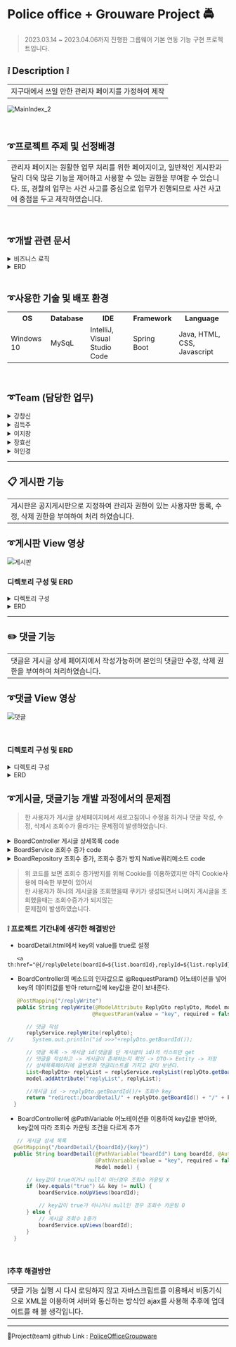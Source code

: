 
# Police office + Grouware Project 🚔
> 2023.03.14 ~ 2023.04.06까지 진행한 그룹웨어 기본 연동 기능 구현 프로젝트입니다.

## ❕ Description ❕
<table>
  <tr>
    <td>
지구대에서 쓰일 만한 관리자 페이지를 가정하여 제작
    </td>
  </tr>
</table>

![MainIndex_2](https://user-images.githubusercontent.com/116870668/233940183-dcf7cc55-51af-4d64-98f3-b24696c19a9f.jpg)

<br>

## ➰프로젝트 주제 및 선정배경
<table>
  <tr>
    <td>
관리자 페이지는 원활한 업무 처리를 위한 페이지이고, 일반적인 게시판과 달리 더욱 많은 기능을 제어하고 사용할 수 있는 권한을 부여할 수 있습니다.
또, 경찰의 업무는 사건 사고를 중심으로 업무가 진행되므로 사건 사고에 중점을 두고 제작하였습니다.
    </td>
  </tr>
</table>

<br>


## ➰개발 관련 문서
<details>
<summary>비즈니스 로직</summary>
  
![BusinessLogic](https://user-images.githubusercontent.com/116870668/234459286-41b37829-c274-42ec-a412-015c749e4fe1.png)

</details>
<details>
  
<summary>ERD</summary>
  
![DB design_2](https://user-images.githubusercontent.com/116870668/233940813-2613f5dc-58da-4786-81c3-f737ff3930f9.png)

</details>

<br>

## ➰사용한 기술 및 배포 환경
<table>
  <tr>
    <th>OS</th>
    <th>Database</th>
    <th>IDE</th>
    <th>Framework</th>
    <th>Language</th>
  </tr>
  <tr>
    <td>Windows 10</td>
    <td>MySqL</td>
    <td>IntelliJ, Visual Studio Code</td>
    <td>Spring Boot</td>
    <td>Java, HTML, CSS, Javascript</td>
  </tr>
</table>

<br>

## ➰Team (담당한 업무)
<details>
<summary>강창신 </summary>  
  
1. 팀장
2. Business Logic & DB 설계 [-코드보기](https://github.com/ckdtls1124/Groupware_Project/wiki/Business-Logic-&-DB)
3. 결재문서 CRUD [-코드보기](https://github.com/ckdtls1124/Groupware_Project/wiki/Memorandum-CRUD) 
4. naver-API
5. 영화 API(Kobis API) [-코드보기](https://github.com/ckdtls1124/Groupware_Project/wiki/Movie-API(Kobist-API))
6. Chatbot [-코드보기](https://github.com/ckdtls1124/Groupware_Project/wiki/Chatbot)
</details>
<details>
<summary> 김득주 </summary>

1. 로그인&Spring Security
2. 아이디/비밀번호 찾기
3. 공공데이터 버스 API
</details>
<details>
<summary> 이지창 </summary>

1. 회원CRUD [-코드보기](https://github.com/jichang-lee/Groupware-Project/wiki/%ED%9A%8C%EC%9B%90-%EA%B8%B0%EB%8A%A5)
2. 부서CRUD [-코드보기](https://github.com/jichang-lee/Groupware-Project/wiki/%EB%B6%80%EC%84%9C-%EA%B8%B0%EB%8A%A5)
3. DB 설계
4. FullCalendar-API
5. AWS EC2 배포
6. 날씨 API 
</details>
<details>
<summary> 장효선 </summary>

1. 게시판CRUD
2. 댓글CRUD
3. 각 페이지 design frame(Html,CSS) 제작
4. 영화(Kobis API)
</details>
<details>
<summary> 허인경 </summary>
  
1. 사건CRU
2. left-Menubar 제작
3. KakaoMap-API
4. 공공데이터 날씨 API
5. 공공데이터 분실물 API
</details>


***

## 📋 게시판 기능

<table>
  <tr>
    <td>
게시판은 공지게시판으로 지정하여 관리자 권한이 있는 사용자만 등록, 수정, 삭제 권한을 부여하여 처리 하였습니다.
    </td>
  </tr>
</table>

## ➰게시판 View 영상
![게시판](https://user-images.githubusercontent.com/116870668/234463107-6290e062-10c1-4d1e-87ac-c8c97b2c210e.gif)


### 디렉토리 구성 및 ERD
<details>
<summary>디렉토리 구성</summary>
  
![board](https://user-images.githubusercontent.com/116870668/234480544-623e77f3-2864-4a72-a0ce-c9d6751801df.jpg)

</details>
<details>
  
<summary>ERD</summary>
  
![boardDB](https://user-images.githubusercontent.com/116870668/234481357-25114d5d-a33a-47fe-a064-0cdccb5cd90c.jpg)
  
> 사용자 한명이 여러 게시글을 작성할 수 있으므로 police_officer 테이블은 board테이블과 1:N 관계 설정
</details>

***

## ✏️ 댓글 기능

<table>
  <tr>
    <td>
댓글은 게시글 상세 페이지에서 작성가능하며 본인의 댓글만 수정, 삭제 권한을 부여하여 처리하였습니다.
    </td>
  </tr>
</table>

## ➰댓글 View 영상
![댓글](https://user-images.githubusercontent.com/116870668/234489338-dde939bc-fa1a-4fbc-a3c2-d58770c2eb2a.gif)

<br>

### 디렉토리 구성 및 ERD
<details>
<summary>디렉토리 구성</summary>
  
![reply](https://user-images.githubusercontent.com/116870668/234490549-484c08b3-5cfa-4261-9301-900ce0c00c18.jpg)
  
> 댓글은 게시글 상세페이지에서 작성할 수 있으므로 View단 파일을 별도로 생성하지 않고, boardDetail.html에 처리해줬습니다.
</details>
<details>
  
<summary>ERD</summary>
  
![replyDB](https://user-images.githubusercontent.com/116870668/234490541-27b061cd-7e77-4848-9e64-17e7b4cb91b0.jpg)
  
> 사용자 한명이 게시글 한 곳에 댓글을 여러개 작성할 수 있으므로 board_reply 테이블은 police_officer, board 테이블과 각각 N:1 관계 설정
</details>

## ➰게시글, 댓글기능 개발 과정에서의 문제점
> 한 사용자가 게시글 상세페이지에서 새로고침이나 수정을 하거나 댓글 작성, 수정, 삭제시 조회수가 올라가는 문제점이 발생하였습니다.
<details>
<summary>BoardController 게시글 상세목록 code</summary>

```Java 
     // 게시글 상세 목록
    @GetMapping("/boardDetail/{boardId}")
    public String boardDetail(@PathVariable("boardId") Long boardId, @AuthenticationPrincipal UserDetails user,
                              Model model) {

        Cookie[] cookies= request.getCookies();

        // 비교하기 위해 새로운 쿠키
        Cookie oldCookie=null;

        //cookies가 null이 아니면 cookie의 이름이 postView인지 확인하고, 맞으면 oldCookie에 이 cookie를 대입
        if(cookies!=null){
            for (Cookie cookie : cookies) {
                if (cookie.getName().equals("postView")) {
                    oldCookie = cookie;
                }
            }
        }

        // 해당 게시판의 번호를 받아 게시글 상세페이지로 넘겨줌
        BoardDto boardDtos = boardService.boardDetailList(boardId);


        if (boardDtos != null) {

            model.addAttribute("boardDtos", boardDtos);

            //만일 oldCookie가 null이 아니고 oldCookie값에 id값이 없을 때
            // (있다면 이미 조회한 게시물로 조회수가 올라가지 않음) 조회수 올리는 메소드 호출
            if (oldCookie!=null) {

                if(!oldCookie.getValue().contains("["+ boardId.toString() +"]")){
                    oldCookie.setValue(oldCookie.getValue() + "_[" + boardId + "]");
                    response.addCookie(oldCookie);
                    //쿠기를 추가 시키고 조회수 증가시킴
                    boardService.upViews(boardId);
                }
            // oldCookie가 null일 경우 postView라는 이름으로 쿠키를 만들고 조회수 올리는 메소드 호출
            }else{
                Cookie newCookie = new Cookie("postView", "[" + boardId + "]");
                newCookie.setMaxAge(-1);
                response.addCookie(newCookie);

                boardService.upViews(boardId);


            // 댓글 작성시 로그인 된 사용자 이름 가져오기
            PoliceDto policeName = policeService.policeEmailSearch(user.getUsername());
            model.addAttribute("policeReplyName", policeName.getPoliceName());

            // 댓글 목록
            List<ReplyDto> replyList = replyService.replyList(boardId);
            model.addAttribute("replyList", replyList);

            return "/board/boardDetail";
        } else {
            return null;
        }
    }  
```  
</details>
<details>
<summary>BoardService 조회수 증가 code</summary> 
  
```Java
    // 게시글 조회시 조회수 1증가
    @Transactional
    public void upViews(Long boardId) {
        boardRepository.updateViews(boardId);
    }
```  
</details>
<details>
<summary>BoardRepository 조회수 증가, 조회수 증가 방지 Native쿼리메소드 code</summary> 
  
```Java
    @Modifying
    @Query(value = "update BoardEntity b set b.views=b.views+1 where b.boardId=:boardId")
    void updateViews(Long boardId);
```  
</details>
 
> 위 코드를 보면 조회수 증가방지를 위해 Cookie를 이용하였지만 아직 Cookie사용에 미숙한 부분이 있어서 <br>
  한 사용자가 하나의 게시글을 조회했을때 쿠키가 생성되면서 나머지 게시글을 조회했을때는 조회수증가가 되지않는 <br>
  문제점이 발생하였습니다.
  
### ❕ 프로젝트 기간내에 생각한 해결방안
 - boardDetail.html에서 key의 value를 true로 설정
  ```
     <a th:href="@{/replyDelete(boardId=${list.boardId},replyId=${list.replyId},key=true)}"
  ```
 - BoardController의 메소드의 인자값으로 @RequestParam() 어노테이션을 넣어 key의 데이터값를 받아 return값에 key값을 같이 보내준다.   
  ```Java
     @PostMapping("/replyWrite")
     public String replyWrite(@ModelAttribute ReplyDto replyDto, Model model,
                             @RequestParam(value = "key", required = false) String key) {

        // 댓글 작성
        replyService.replyWrite(replyDto);
//      System.out.println("id >>>"+replyDto.getBoardId());

        // 댓글 목록 -> 게시글 id(댓글을 단 게시글의 id)의 리스트만 get
        // 댓글을 작성하고 -> 게시글이 존재하는지 확인 -> DTO-> Entity -> 저장
        // 상세목록페이지에 글번호와 댓글리스트를 가지고 같이 보낸다.
        List<ReplyDto> replyList = replyService.replyList(replyDto.getBoardId());
        model.addAttribute("replyList", replyList);

        //게시글 id -> replyDto.getBoardId()/+ 조회수 key
        return "redirect:/boardDetail/" + replyDto.getBoardId() + "/" + key;
    }
  ```  
 - BoardController에 @PathVariable 어노테이션을 이용하여 key값을 받아와, key값에 따라 조회수 카운팅 조건을 다르게 추가
  ```Java
     // 게시글 상세 목록
    @GetMapping("/boardDetail/{boardId}/{key}")
    public String boardDetail(@PathVariable("boardId") Long boardId, @AuthenticationPrincipal UserDetails user,
                              @PathVariable(value = "key", required = false) String key,
                              Model model) {

        // key값이 true이거나 null이 아닌경우 조회수 카운팅 X
        if (key.equals("true") && key != null) {
            boardService.noUpViews(boardId);

            // key값이 true가 아니거나 null인 경우 조회수 카운팅 O
        } else {
            // 게시글 조회수 1증가
            boardService.upViews(boardId);
        }
    }
  ```        
<br> 
       
### ❕추후 해결방안
<table>
  <tr>
    <td>댓글 기능 실행 시 다시 로딩하지 않고 자바스크립트를 이용해서 비동기식으로 XML을 이용하여 서버와 통신하는 방식인 ajax를 사용해 추후에 업데이트를 해 볼 생각입니다.
    </td>
  </tr>
</table>
  
  
***
  
🔗Project(team) github Link : [PoliceOfficeGroupware](https://github.com/ckdtls1124/PoliceOfficeGroupware/tree/master)

